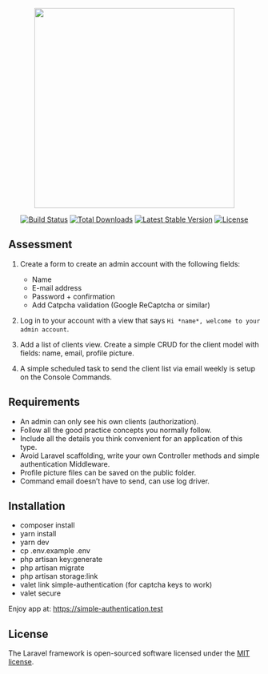 <p align="center"><img src="https://res.cloudinary.com/dtfbvvkyp/image/upload/v1566331377/laravel-logolockup-cmyk-red.svg" width="400"></p>

<p align="center">
<a href="https://travis-ci.org/laravel/framework"><img src="https://travis-ci.org/laravel/framework.svg" alt="Build Status"></a>
<a href="https://packagist.org/packages/laravel/framework"><img src="https://poser.pugx.org/laravel/framework/d/total.svg" alt="Total Downloads"></a>
<a href="https://packagist.org/packages/laravel/framework"><img src="https://poser.pugx.org/laravel/framework/v/stable.svg" alt="Latest Stable Version"></a>
<a href="https://packagist.org/packages/laravel/framework"><img src="https://poser.pugx.org/laravel/framework/license.svg" alt="License"></a>
</p>

## Assessment

1. Create a form to create an admin account with the following fields:

    - Name
    - E-mail address
    - Password + confirmation
    - Add Catpcha validation (Google ReCaptcha or similar)

2. Log in to your account with a view that says `Hi *name*, welcome to your admin account`.
3. Add a list of clients view. Create a simple CRUD for the client model with fields: name,
email, profile picture.
4. A simple scheduled task to send the client list via email weekly is setup on the Console
Commands.

## Requirements

- An admin can only see his own clients (authorization).
- Follow all the good practice concepts you normally follow.
- Include all the details you think convenient for an application of this type.
- Avoid Laravel scaffolding, write your own Controller methods and simple authentication Middleware.
- Profile picture files can be saved on the public folder.
- Command email doesn’t have to send, can use log driver.

## Installation

- composer install
- yarn install
- yarn dev
- cp .env.example .env
- php artisan key:generate
- php artisan migrate
- php artisan storage:link
- valet link simple-authentication (for captcha keys to work)
- valet secure

Enjoy app at: https://simple-authentication.test

## License

The Laravel framework is open-sourced software licensed under the [MIT license](https://opensource.org/licenses/MIT).
